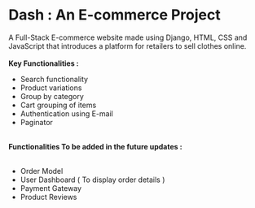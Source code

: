 # Dash : An E-commerce Project
A Full-Stack E-commerce website made using Django, HTML, CSS and JavaScript that introduces a platform for retailers to sell clothes online. 
<br>
<br>
<b> Key Functionalities : </b> 
<ul>
  <li> Search functionality </li>
  <li> Product variations </li>
  <li> Group by category </li> 
  <li> Cart grouping of items </li> 
  <li> Authentication using E-mail </li>
  <li> Paginator </li>
</ul>
<br>
<b> Functionalities To be added in the future updates : </b> 
<br>
<br>
<ul>
  <li> Order Model </li>
  <li> User Dashboard ( To display order details ) </li>
  <li> Payment Gateway </li> 
  <li> Product Reviews </li>
</ul>

